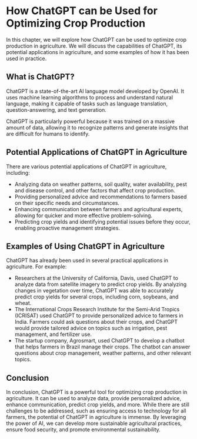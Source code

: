 How ChatGPT can be Used for Optimizing Crop Production
========================================================================================

In this chapter, we will explore how ChatGPT can be used to optimize crop production in agriculture. We will discuss the capabilities of ChatGPT, its potential applications in agriculture, and some examples of how it has been used in practice.

What is ChatGPT?
----------------

ChatGPT is a state-of-the-art AI language model developed by OpenAI. It uses machine learning algorithms to process and understand natural language, making it capable of tasks such as language translation, question-answering, and text generation.

ChatGPT is particularly powerful because it was trained on a massive amount of data, allowing it to recognize patterns and generate insights that are difficult for humans to identify.

Potential Applications of ChatGPT in Agriculture
------------------------------------------------

There are various potential applications of ChatGPT in agriculture, including:

* Analyzing data on weather patterns, soil quality, water availability, pest and disease control, and other factors that affect crop production.
* Providing personalized advice and recommendations to farmers based on their specific needs and circumstances.
* Enhancing communication between farmers and agricultural experts, allowing for quicker and more effective problem-solving.
* Predicting crop yields and identifying potential issues before they occur, enabling proactive management strategies.

Examples of Using ChatGPT in Agriculture
----------------------------------------

ChatGPT has already been used in several practical applications in agriculture. For example:

* Researchers at the University of California, Davis, used ChatGPT to analyze data from satellite imagery to predict crop yields. By analyzing changes in vegetation over time, ChatGPT was able to accurately predict crop yields for several crops, including corn, soybeans, and wheat.
* The International Crops Research Institute for the Semi-Arid Tropics (ICRISAT) used ChatGPT to provide personalized advice to farmers in India. Farmers could ask questions about their crops, and ChatGPT would provide tailored advice on topics such as irrigation, pest management, and fertilizer use.
* The startup company, Agrosmart, used ChatGPT to develop a chatbot that helps farmers in Brazil manage their crops. The chatbot can answer questions about crop management, weather patterns, and other relevant topics.

Conclusion
----------

In conclusion, ChatGPT is a powerful tool for optimizing crop production in agriculture. It can be used to analyze data, provide personalized advice, enhance communication, predict crop yields, and more. While there are still challenges to be addressed, such as ensuring access to technology for all farmers, the potential of ChatGPT in agriculture is immense. By leveraging the power of AI, we can develop more sustainable agricultural practices, ensure food security, and promote environmental sustainability.
